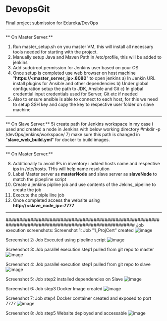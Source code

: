 # DevopsGit
Final project submission for Edureka/DevOps

------------------------------------------------------------------------------------------------------
**
On Master Server:**
1) Run master_setup.sh on you master VM, this will install all necessary tools needed for starting with the project.
2) Manually setup Java and Maven Path in /etc/profile, this will be added to jenkins
3) Add sudo/root permission for Jenkins user based on your OS
4) Once setup is completed use web browser on host machine "**https://<master_server_ip>:8080**" to open jenkins
    a) In Jenkin URL install plugins for Ansible and other dependencies
    b) Under global configuration setup the path to JDK, Ansible and Git
    c) In global credential input credentials used for Server, Git etc if needed
5) Also to ensure ansible is able to connect to each host, for this we need to setup SSH key and copy the key to respective user folder on slave machine

------------------------------------------------------------------------------------------------------

**
On Slave Server:**
5) create path for Jenkins workspace in my case i used and created a node in Jenkins with below working directory
    #mkdir -p /devOps/jenkins/workspace/
7) make sure this path is changed in "**slave_web_build.yml**" for docker to build images.

------------------------------------------------------------------------------------------------------
**
On Master Server:**

8) Additionally to avoid IPs in inventory i added hosts name and respective ips in /etc/hosts. THis will help name resolution
9) Label Master server as **masterNode** and slave server as **slaveNode** to match the pipepline script
10) Create a jenkins pipline job and use contents of the Jekins_pipeline to create the job
11) Execute the piple line job
12) Once completed access the website using **http://<slave_node_ip>:7777**
------------------------------------------------------------------------------------------------------

#######################################################################################################
Job execution screenshots:
Screenshot 1: Job "1_ProjCert" created
![image](https://user-images.githubusercontent.com/30494615/126619396-9d5eab25-7436-4f36-835f-7ef8b5a4bdac.png)

Screenshot 2: Job Executed using pipeline script
![image](https://user-images.githubusercontent.com/30494615/126620040-3017e545-37f6-49f0-8e8e-bb2289c7b327.png)

Screenshot 3: Job parallel execution step1 pulled from git repo to master
![image](https://user-images.githubusercontent.com/30494615/126620349-b862f86c-5f6b-4553-83e6-2dddfe91a841.png)

Screenshot 4: Job parallel execution step1 pulled from git repo to slave
![image](https://user-images.githubusercontent.com/30494615/126620792-045830c1-06f5-4f65-81e2-cb236534091a.png)

Screenshot 5: Job step2 installed dependencies on Slave
![image](https://user-images.githubusercontent.com/30494615/126621169-f8e4d7c1-4c0d-47bb-808f-82b86b4deb88.png)

Screenshot 6: Job step3 Docker Image created 
![image](https://user-images.githubusercontent.com/30494615/126620925-bad8822c-62cf-4007-b060-6de72e8c2236.png)

Screenshot 7: Job step4 Docker container created and exposed to port 7777
![image](https://user-images.githubusercontent.com/30494615/126621378-5910e464-f6c4-44b0-b1ad-20d9d4f8d89a.png)

Screenshot 8: Job step5 Website deployed and accessable
![image](https://user-images.githubusercontent.com/30494615/126621622-79a0c2f6-0df3-4213-b9bc-bb1673abc517.png)






